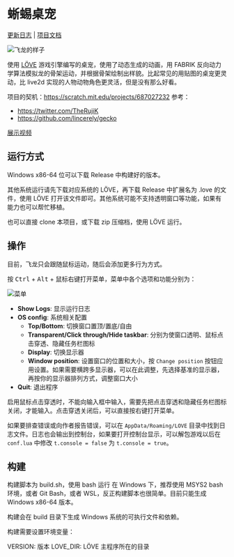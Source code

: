 # 蜥蜴桌宠

[更新日志](./CHANGELOG.md) | [项目文档](https://geezmolycos.github.io/lizard-pet/)

![飞龙的样子](./images/dragon-main.png)

使用 [LÖVE](https://love2d.org/) 游戏引擎编写的桌宠，使用了动态生成的动画，用 FABRIK 反向动力学算法模拟龙的骨架运动，并根据骨架绘制出样貌。比起常见的用贴图的桌宠更灵动，比 live2d 实现的人物动物角色更灵活，但是没有那么好看。

项目的契机：<https://scratch.mit.edu/projects/687027232>
参考：
- <https://twitter.com/TheRujiK>
- <https://github.com/lincerely/gecko>

[展示视频](https://www.bilibili.com/video/BV1Ei421Z75n)

## 运行方式

Windows x86-64 位可以下载 Release 中构建好的版本。

其他系统运行请先下载对应系统的 LÖVE，再下载 Release 中扩展名为 .love 的文件，使用 LÖVE 打开该文件即可。其他系统可能不支持透明窗口等功能，如果有能力也可以帮忙移植。

也可以直接 clone 本项目，或下载 zip 压缩档，使用 LÖVE 运行。

## 操作

目前，飞龙只会跟随鼠标运动，随后会添加更多行为方式。

按 <kbd>Ctrl</kbd> + <kbd>Alt</kbd> + 鼠标右键打开菜单，菜单中各个选项和功能分别为：

![菜单](./images/menu.png)

- **Show Logs**: 显示运行日志
- **OS config**: 系统相关配置
  - **Top/Bottom**: 切换窗口置顶/置底/自由
  - **Transparent/Click through/Hide taskbar**: 分别为使窗口透明、鼠标点击穿透、隐藏任务栏图标
  - **Display**: 切换显示器
  - **Window position**: 设置窗口的位置和大小，按 `Change position` 按钮应用设置。如果需要横跨多显示器，可以在此调整，先选择基准的显示器，再按你的显示器排列方式，调整窗口大小
- **Quit**: 退出程序

启用鼠标点击穿透时，不能向输入框中输入，需要先把点击穿透和隐藏任务栏图标关闭，才能输入。点击穿透关闭后，可以直接按右键打开菜单。

如果要排查错误或向作者报告错误，可以在 `AppData/Roaming/LOVE` 目录中找到日志文件。日志也会输出到控制台，如果要打开控制台显示，可以解包游戏以后在 `conf.lua` 中修改 `t.console = false` 为 `t.console = true`。

## 构建

构建脚本为 build.sh，使用 bash 运行 在 Windows 下，推荐使用 MSYS2 bash 环境，或者 Git Bash，或者 WSL，反正构建脚本也很简单。目前只能生成 Windows x86-64 版本。

构建会在 build 目录下生成 Windows 系统的可执行文件和依赖。

构建需要设置环境变量：

VERSION: 版本
LOVE_DIR: LÖVE 主程序所在的目录
